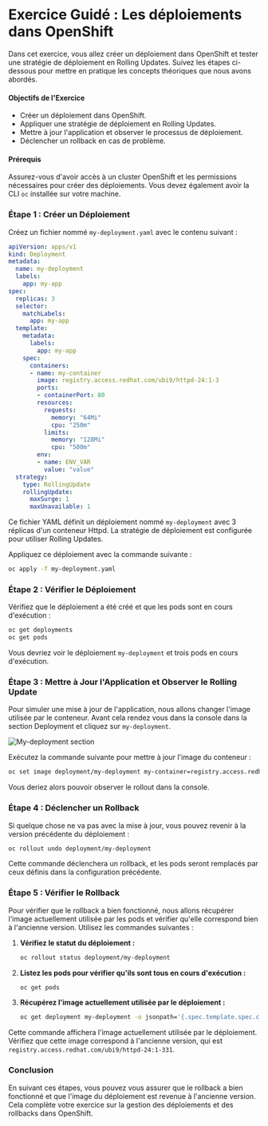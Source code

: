 # Exercice Guidé : Les déploiements dans OpenShift

Dans cet exercice, vous allez créer un déploiement dans OpenShift et tester une stratégie de déploiement en Rolling Updates. Suivez les étapes ci-dessous pour mettre en pratique les concepts théoriques que nous avons abordés.

#### Objectifs de l'Exercice

- Créer un déploiement dans OpenShift.
- Appliquer une stratégie de déploiement en Rolling Updates.
- Mettre à jour l'application et observer le processus de déploiement.
- Déclencher un rollback en cas de problème.

#### Prérequis

Assurez-vous d'avoir accès à un cluster OpenShift et les permissions nécessaires pour créer des déploiements. Vous devez également avoir la CLI `oc` installée sur votre machine.

### Étape 1 : Créer un Déploiement

Créez un fichier nommé `my-deployment.yaml` avec le contenu suivant :

```yaml
apiVersion: apps/v1
kind: Deployment
metadata:
  name: my-deployment
  labels:
    app: my-app
spec:
  replicas: 3
  selector:
    matchLabels:
      app: my-app
  template:
    metadata:
      labels:
        app: my-app
    spec:
      containers:
      - name: my-container
        image: registry.access.redhat.com/ubi9/httpd-24:1-3
        ports:
        - containerPort: 80
        resources:
          requests:
            memory: "64Mi"
            cpu: "250m"
          limits:
            memory: "128Mi"
            cpu: "500m"
        env:
        - name: ENV_VAR
          value: "value"
  strategy:
    type: RollingUpdate
    rollingUpdate:
      maxSurge: 1
      maxUnavailable: 1
```

Ce fichier YAML définit un déploiement nommé `my-deployment` avec 3 réplicas d'un conteneur Httpd. La stratégie de déploiement est configurée pour utiliser Rolling Updates.

Appliquez ce déploiement avec la commande suivante :

```bash
oc apply -f my-deployment.yaml
```

### Étape 2 : Vérifier le Déploiement

Vérifiez que le déploiement a été créé et que les pods sont en cours d'exécution :

```bash
oc get deployments
oc get pods
```

Vous devriez voir le déploiement `my-deployment` et trois pods en cours d'exécution.

### Étape 3 : Mettre à Jour l'Application et Observer le Rolling Update

Pour simuler une mise à jour de l'application, nous allons changer l'image utilisée par le conteneur.
Avant cela rendez vous dans la console dans la section Deployment et cliquez sur `my-deployment`.

![My-deployment section](./images/my-deployment.png)

Exécutez la commande suivante pour mettre à jour l'image du conteneur :

```bash
oc set image deployment/my-deployment my-container=registry.access.redhat.com/ubi9/httpd-24:1-325
```

Vous deriez alors pouvoir observer le rollout dans la console.



### Étape 4 : Déclencher un Rollback

Si quelque chose ne va pas avec la mise à jour, vous pouvez revenir à la version précédente du déploiement :

```bash
oc rollout undo deployment/my-deployment
```

Cette commande déclenchera un rollback, et les pods seront remplacés par ceux définis dans la configuration précédente.

### Étape 5 : Vérifier le Rollback

Pour vérifier que le rollback a bien fonctionné, nous allons récupérer l'image actuellement utilisée par les pods et vérifier qu'elle correspond bien à l'ancienne version. Utilisez les commandes suivantes :

1. **Vérifiez le statut du déploiement :**

   ```bash
   oc rollout status deployment/my-deployment
   ```

2. **Listez les pods pour vérifier qu'ils sont tous en cours d'exécution :**

   ```bash
   oc get pods
   ```

3. **Récupérez l'image actuellement utilisée par le déploiement :**

   ```bash
   oc get deployment my-deployment -o jsonpath='{.spec.template.spec.containers[0].image}'
   ```

Cette commande affichera l'image actuellement utilisée par le déploiement. Vérifiez que cette image correspond à l'ancienne version, qui est `registry.access.redhat.com/ubi9/httpd-24:1-331`.

### Conclusion

En suivant ces étapes, vous pouvez vous assurer que le rollback a bien fonctionné et que l'image du déploiement est revenue à l'ancienne version. Cela complète votre exercice sur la gestion des déploiements et des rollbacks dans OpenShift.
